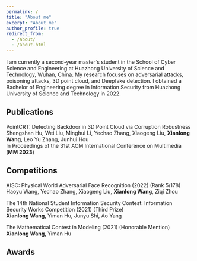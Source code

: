 ```yaml
---
permalink: /
title: "About me"
excerpt: "About me"
author_profile: true
redirect_from: 
  - /about/
  - /about.html
---
```


I am currently a second-year master's student in the School of Cyber Science and Engineering at Huazhong University of Science and Technology, Wuhan, China. My research focuses on adversarial attacks, poisoning attacks, 3D point cloud, and Deepfake detection. I obtained a Bachelor of Engineering degree in Information Security from Huazhong University of Science and Technology in 2022.


 

Publications
------
PointCRT: Detecting Backdoor in 3D Point Cloud via Corruption Robustness   
Shengshan Hu, Wei Liu, Minghui Li, Yechao Zhang, Xiaogeng Liu, **Xianlong Wang**, Leo Yu Zhang, Junhui Hou  
In Proceedings of the 31st ACM International Conference on Multimedia (**MM 2023**)

Competitions
------
AISC: Physical World Adversarial Face Recognition (2022) (Rank 5/178)  
Haoyu Wang, Yechao Zhang, Xiaogeng Liu, **Xianlong Wang**, Ziqi Zhou  

The 14th National Student Information Security Contest: Information Security Works Competition (2021) (Third Prize)  
**Xianlong Wang**, Yiman Hu, Junyu Shi, Ao Yang  

The Mathematical Contest in Modeling (2021) (Honorable Mention)  
**Xianlong Wang**, Yiman Hu

Awards
------
